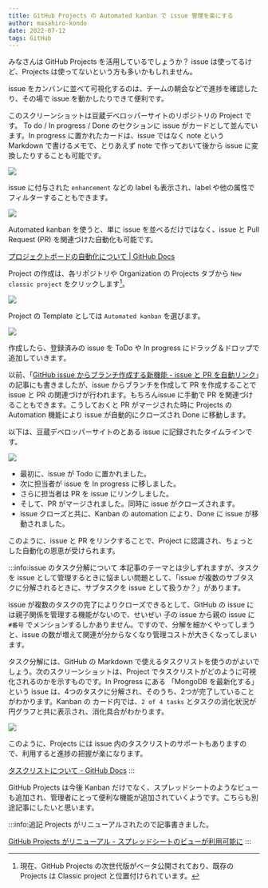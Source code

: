 ```yaml
---
title: GitHub Projects の Automated kanban で issue 管理を楽にする
author: masahiro-kondo
date: 2022-07-12
tags: GitHub
---
```


みなさんは GitHub Projects を活用しているでしょうか？ issue は使ってるけど、Projects は使ってないという方も多いかもしれません。

issue をカンバンに並べて可視化するのは、チームの朝会などで進捗を確認したり、その場で issue を動かしたりできて便利です。

このスクリーンショットは豆蔵デベロッパーサイトのリポジトリの Project です。 To do / In progress / Done のセクションに issue がカードとして並んでいます。In progress に置かれたカードは、issue ではなく note という Markdown で書けるメモで、とりあえず note で作っておいて後から issue に変換したりすることも可能です。

![](https://i.gyazo.com/c3721ed79420851c2af877ffe253d103.png)

issue に付与された `enhancement` などの label も表示され、label や他の属性でフィルターすることもできます。

![](https://i.gyazo.com/f6a0292ad715ed2cf202c2d767e6d324.png)

Automated kanban を使うと、単に issue を並べるだけではなく、issue と Pull Request (PR) を関連づけた自動化も可能です。

[プロジェクトボードの自動化について | GitHub Docs](https://docs.github.com/ja/issues/organizing-your-work-with-project-boards/managing-project-boards/about-automation-for-project-boards)

Project の作成は、各リポジトリや Organization の Projects タブから `New classic project` をクリックします[^1]。

[^1]: 現在、GitHub Projects の次世代版がベータ公開されており、既存の Projects は Classic project と位置付けられています。

![](https://i.gyazo.com/afeee42cd78fbe6f3887cea7eb34ce2a.png)

Project の Template としては `Automated kanban` を選びます。

![](https://i.gyazo.com/4dae372b240cb9893e7ed70eb76e9dd8.png)

作成したら、登録済みの issue を ToDo や In progress にドラッグ＆ドロップで追加していきます。

以前、「[GitHub issue からブランチ作成する新機能 - issue と PR を自動リンク](/blogs/2022/03/28/github-create-branch-from-issue/)」の記事にも書きましたが、issue からブランチを作成して PR を作成することで issue と PR の関連づけが行われます。もちろんissue に手動で PR を関連づけることもできます。こうしておくと PR がマージされた時に Projects の Automation 機能により issue が自動的にクローズされ Done に移動します。

以下は、豆蔵デベロッパーサイトのとある issue に記録されたタイムラインです。

![](https://i.gyazo.com/399fd33ec91476a57c72e22240577c9a.png)

- 最初に、issue が Todo に置かれました。
- 次に担当者が issue を In progress に移しました。
- さらに担当者は PR を issue にリンクしました。
- そして、PR がマージされました。同時に issue がクローズされます。
- issue クローズと共に、Kanban の automation により、Done に issue が移動されました。

このように、issue と PR をリンクすることで、Project に認識され、ちょっとした自動化の恩恵が受けられます。

:::info:issue のタスク分解について
本記事のテーマとは少しずれますが、タスクを issue として管理するときに悩ましい問題として、「issue が複数のサブタスクに分解されるときに、サブタスクを issue として扱うか？」があります。

issue が複数のタスクの完了によりクローズできるとして、GitHub の issue には親子関係を管理する機能がないので、せいぜい 子の issue から親の issue に `#番号` でメンションするしかありません。ですので、分解を細かくやってしまうと、issue の数が増えて関連が分からなくなり管理コストが大きくなってしまいます。

タスク分解には、GitHub の Markdown で使えるタスクリストを使うのがよいでしょう。次のスクリーンショットは、Project でタスクリストがどのように可視化されるのかを示すものです。In Progress にある 「MongoDB を最新化する」という issue は、4つのタスクに分解され、そのうち、2つが完了していることがわかります。Kanban の カード内では、`2 of 4 tasks` とタスクの消化状況が円グラフと共に表示され、消化具合がわかります。

![](https://i.gyazo.com/6082592e36260e1f6695aa9ce7a2208b.png)

このように、Projects には issue 内のタスクリストのサポートもありますので、利用すると進捗の把握が楽になります。

[タスクリストについて - GitHub Docs](https://docs.github.com/ja/enterprise-cloud@latest/issues/tracking-your-work-with-issues/about-task-lists)
:::

GitHub Projects は今後 Kanban だけでなく、スプレッドシートのようなビューも追加され、管理者にとって便利な機能が追加されていくようです。こちらも別途記事にしたいと思います。

:::info:追記
Projects がリニューアルされたので記事書きました。

[GitHub Projects がリニューアル - スプレッドシートのビューが利用可能に](/blogs/2022/07/28/github_projects_spreadseets_view/)
:::
